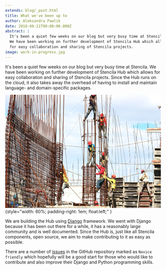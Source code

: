```yaml
---
extends: blog/_post.html
title: What we've been up to
author: Aleksandra Pawlik
date: 2018-09-21T00:00:00.000Z
abstract: |
  It's been a quiet few weeks on our blog but very busy time at Stencila.
  We have been working on further development of Stencila Hub which allows
  for easy collaboration and sharing of Stencila projects.
image: work-in-progress.jpg
---
```


It's been a quiet few weeks on our blog but very busy time at Stencila. We have been working on further development of Stencila Hub which allows for easy collaboration and sharing of Stencila projects. Since the Hub runs on the cloud, it also takes away the overhead of having to install and maintain language- and domain-specific packages.

![Work in progress](work-in-progress.jpg){style="width: 60%; padding-right: 1em; float:left;" }

We are building the Hub using [Django](https://www.djangoproject.com/) framework. We went with Django because it has been out there for a while, it has a reasonably large community and is well documented. Since the Hub is, just like all Stencila components, open source, we aim to make contributing to it as easy as possible.

There are a number of [issues](https://github.com/stencila/hub/issues) in the GitHub repository marked as `Novice friendly` which hopefully will be a good start for those who would like to contribute and also improve their Django and Python programming skills.
